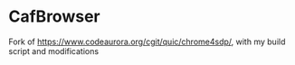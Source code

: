 # CafBrowser
Fork of https://www.codeaurora.org/cgit/quic/chrome4sdp/, with my build script and modifications
